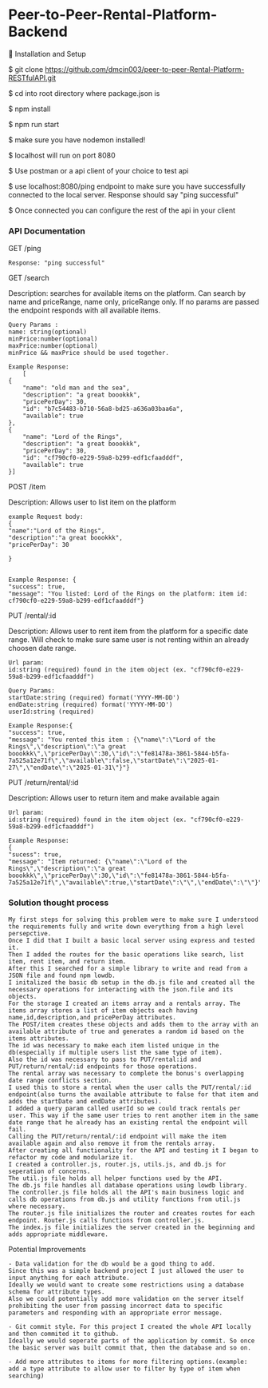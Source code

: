 # Peer-to-Peer-Rental-Platform-Backend

🚀 Installation and Setup

$ git clone https://github.com/dmcin003/peer-to-peer-Rental-Platform-RESTfulAPI.git

$ cd into root directory where package.json is

$ npm install

$ npm run start

$ make sure you have nodemon installed!

$ localhost will run on port 8080

$ Use postman or a api client of your choice to test api

$ use localhost:8080/ping endpoint to make sure you have successfully connected to the local server. Response should say "ping successful"

$ Once connected you can configure the rest of the api in your client

### API Documentation

GET /ping

    Response: "ping successful"

GET /search

Description: searches for available items on the platform. Can search by name and priceRange, name only, priceRange only. If no params are passed the endpoint responds with all available items.

    Query Params :
    name: string(optional)
    minPrice:number(optional)
    maxPrice:number(optional)
    minPrice && maxPrice should be used together.

    Example Response:
        [
    {
        "name": "old man and the sea",
        "description": "a great boookkk",
        "pricePerDay": 30,
        "id": "b7c54483-b710-56a8-bd25-a636a03baa6a",
        "available": true
    },
    {
        "name": "Lord of the Rings",
        "description": "a great boookkk",
        "pricePerDay": 30,
        "id": "cf790cf0-e229-59a8-b299-edf1cfaadddf",
        "available": true
    }]


POST /item

Description: Allows user to list item on the platform

    example Request body:
    {
    "name":"Lord of the Rings",
    "description":"a great boookkk",
    "pricePerDay": 30

    }


    Example Response: {
    "success": true,
    "message": "You listed: Lord of the Rings on the platform: item id: cf790cf0-e229-59a8-b299-edf1cfaadddf"}


PUT /rental/:id

Description: Allows user to rent item from the platform for a specific date range. Will check to make sure same user is not renting within an already choosen date range.

    Url param:
    id:string (required) found in the item object (ex. "cf790cf0-e229-59a8-b299-edf1cfaadddf")

    Query Params:
    startDate:string (required) format('YYYY-MM-DD')
    endDate:string (required) format('YYYY-MM-DD')
    userId:string (required)

    Example Response:{
    "success": true,
    "message": "You rented this item : {\"name\":\"Lord of the Rings\",\"description\":\"a great boookkk\",\"pricePerDay\":30,\"id\":\"fe81478a-3861-5844-b5fa-7a525a12e71f\",\"available\":false,\"startDate\":\"2025-01-27\",\"endDate\":\"2025-01-31\"}"}


PUT /return/rental/:id

Description: Allows user to return item and make available again

    Url param:
    id:string (required) found in the item object (ex. "cf790cf0-e229-59a8-b299-edf1cfaadddf")

    Example Response:
    {
    "sucess": true,
    "message": "Item returned: {\"name\":\"Lord of the Rings\",\"description\":\"a great boookkk\",\"pricePerDay\":30,\"id\":\"fe81478a-3861-5844-b5fa-7a525a12e71f\",\"available\":true,\"startDate\":\"\",\"endDate\":\"\"}"}


### Solution thought process

    My first steps for solving this problem were to make sure I understood the requirements fully and write down everything from a high level persepctive.
    Once I did that I built a basic local server using express and tested it.
    Then I added the routes for the basic operations like search, list item, rent item, and return item.
    After this I searched for a simple library to write and read from a JSON file and found npm lowdb.
    I initalized the basic db setup in the db.js file and created all the necessary operations for interacting with the json.file and its objects.
    For the storage I created an items array and a rentals array. The items array stores a list of item objects each having name,id,description,and pricePerDay attributes.
    The POST/item creates these objects and adds them to the array with an available attribute of true and generates a random id based on the items attributes.
    The id was necessary to make each item listed unique in the db(especially if multiple users list the same type of item).
    Also the id was necessary to pass to PUT/rental:id and PUT/return/rental/:id endpoints for those operations.
    The rental array was necessary to complete the bonus's overlapping date range conflicts section.
    I used this to store a rental when the user calls the PUT/rental/:id endpoint(also turns the available attribute to false for that item and adds the startDate and endDate attributes).
    I added a query param called userId so we could track rentals per user. This way if the same user tries to rent another item in the same date range that he already has an existing rental the endpoint will fail.
    Calling the PUT/return/rental/:id endpoint will make the item available again and also remove it from the rentals array.
    After creating all functionality for the API and testing it I began to refactor my code and modularize it.
    I created a controller.js, router.js, utils.js, and db.js for seperation of concerns.
    The util.js file holds all helper functions used by the API.
    The db.js file handles all database operations using lowdb library.
    The controller.js file holds all the API's main business logic and calls db operations from db.js and utility functions from util.js where necessary.
    The router.js file initializes the router and creates routes for each endpoint. Router.js calls functions from controller.js.
    The index.js file initializes the server created in the beginning and adds appropriate middleware.



Potential Improvements

    - Data validation for the db would be a good thing to add.
    Since this was a simple backend project I just allowed the user to input anything for each attribute.
    Ideally we would want to create some restrictions using a database schema for attribute types.
    Also we could potentially add more validation on the server itself prohibiting the user from passing incorrect data to specific parameters and responding with an appropriate error message.

    - Git commit style. For this project I created the whole API locally and then commited it to github.
    Ideally we would seperate parts of the application by commit. So once the basic server was built commit that, then the database and so on.

    - Add more attributes to items for more filtering options.(example: add a type attribute to allow user to filter by type of item when searching)








